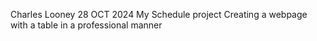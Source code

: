 Charles Looney 28 OCT 2024
My Schedule project
Creating a webpage with a table in a professional manner
